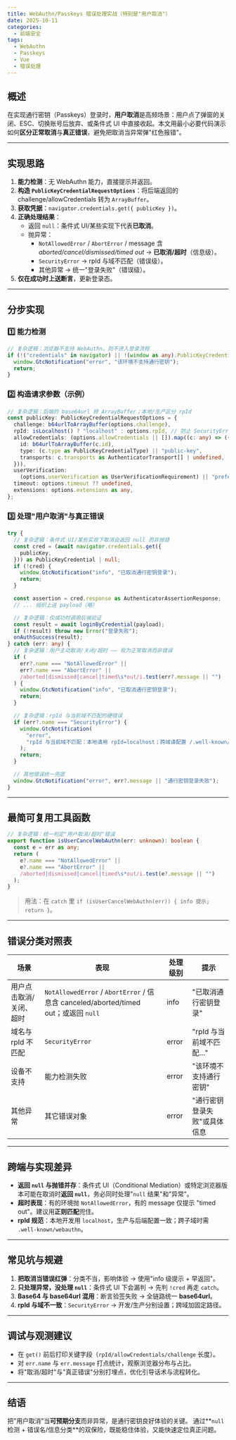 ```yaml
---
title: WebAuthn/Passkeys 错误处理实战（特别是"用户取消"）
date: 2025-10-11
categories:
  - 前端安全
tags:
  - WebAuthn
  - Passkeys
  - Vue
  - 错误处理
---
```


## 概述

在实现通行密钥（Passkeys）登录时，**用户取消**是高频场景：用户点了弹窗的关闭、ESC、切换账号后放弃、或条件式 UI 中直接收起。本文用最小必要代码演示如何**区分正常取消**与**真正错误**，避免把取消当异常弹"红色报错"。

---

## 实现思路

1. **能力检测**：无 WebAuthn 能力，直接提示并返回。
2. **构造 `PublicKeyCredentialRequestOptions`**：将后端返回的 challenge/allowCredentials 转为 `ArrayBuffer`。
3. **获取凭据**：`navigator.credentials.get({ publicKey })`。
4. **正确处理结果**：
   - 返回 `null`：条件式 UI/某些实现下代表**已取消**。
   - 抛异常：
     - `NotAllowedError` / `AbortError` / message 含 _aborted/cancel/dismissed/timed out_ → **已取消/超时**（信息级）。
     - `SecurityError` → rpId 与域不匹配（错误级）。
     - 其他异常 → 统一"登录失败"（错误级）。
5. **仅在成功时上送断言**，更新登录态。

---

## 分步实现

### 1️⃣ 能力检测

```ts
// 复杂逻辑：浏览器不支持 WebAuthn，则不进入登录流程
if (!("credentials" in navigator) || !(window as any).PublicKeyCredential) {
  window.GtcNotification("error", "该环境不支持通行密钥");
  return;
}
```

### 2️⃣ 构造请求参数（示例）

```ts
// 复杂逻辑：后端的 base64url 转 ArrayBuffer；本地/生产区分 rpId
const publicKey: PublicKeyCredentialRequestOptions = {
  challenge: b64urlToArrayBuffer(options.challenge),
  rpId: isLocalhost() ? "localhost" : options.rpId, // 防止 SecurityError
  allowCredentials: (options.allowCredentials || []).map((c: any) => ({
    id: b64urlToArrayBuffer(c.id),
    type: (c.type as PublicKeyCredentialType) || "public-key",
    transports: c.transports as AuthenticatorTransport[] | undefined,
  })),
  userVerification:
    (options.userVerification as UserVerificationRequirement) || "preferred",
  timeout: options.timeout ?? undefined,
  extensions: options.extensions as any,
};
```

### 3️⃣ 处理"用户取消"与真正错误

```ts
try {
  // 复杂逻辑：条件式 UI/某些实现下取消会返回 null 而非抛错
  const cred = (await navigator.credentials.get({
    publicKey,
  })) as PublicKeyCredential | null;
  if (!cred) {
    window.GtcNotification("info", "已取消通行密钥登录");
    return;
  }

  const assertion = cred.response as AuthenticatorAssertionResponse;
  // ... 组织上送 payload（略）

  // 复杂逻辑：仅成功时调用后端验证
  const result = await loginByCredential(payload);
  if (!result) throw new Error("登录失败");
  onAuthSuccess(result);
} catch (err: any) {
  // 复杂逻辑：用户主动取消/关闭/超时 —— 视为正常取消而非错误
  if (
    err?.name === "NotAllowedError" ||
    err?.name === "AbortError" ||
    /aborted|dismissed|cancel|timed\s*out/i.test(err?.message || "")
  ) {
    window.GtcNotification("info", "已取消通行密钥登录");
    return;
  }

  // 复杂逻辑：rpId 与当前域不匹配的硬错误
  if (err?.name === "SecurityError") {
    window.GtcNotification(
      "error",
      "rpId 与当前域不匹配：本地请用 rpId=localhost；跨域请配置 /.well-known/webauthn"
    );
    return;
  }

  // 其他错误统一兜底
  window.GtcNotification("error", err?.message || "通行密钥登录失败");
}
```

---

## 最简可复用工具函数

```ts
// 复杂逻辑：统一判定"用户取消/超时"错误
export function isUserCancelWebAuthn(err: unknown): boolean {
  const e = err as any;
  return (
    e?.name === "NotAllowedError" ||
    e?.name === "AbortError" ||
    /aborted|dismissed|cancel|timed\s*out/i.test(e?.message || "")
  );
}
```

> 用法：在 `catch` 里 `if (isUserCancelWebAuthn(err)) { info 提示; return }`。

---

## 错误分类对照表

| 场景                    | 表现                                                                                | 处理级别 | 提示                         |
| ----------------------- | ----------------------------------------------------------------------------------- | -------- | ---------------------------- |
| 用户点击取消/关闭、超时 | `NotAllowedError` / `AbortError` / 信息含 canceled/aborted/timed out；或返回 `null` | info     | "已取消通行密钥登录"         |
| 域名与 rpId 不匹配      | `SecurityError`                                                                     | error    | "rpId 与当前域不匹配…"       |
| 设备不支持              | 能力检测失败                                                                        | error    | "该环境不支持通行密钥"       |
| 其他异常                | 其它错误对象                                                                        | error    | "通行密钥登录失败"或具体信息 |

---

## 跨端与实现差异

- **返回 `null` 与抛错并存**：条件式 UI（Conditional Mediation）或特定浏览器版本可能在取消时**返回 `null`**，务必同时处理"`null` 结果"和"异常"。
- **超时表现**：有的环境抛 `NotAllowedError`，有的 message 仅提示 "timed out"。建议用**正则匹配**兜住。
- **rpId 规范**：本地开发用 `localhost`，生产与后端配置一致；跨子域时需 `.well-known/webauthn`。

---

## 常见坑与规避

1. **把取消当错误红弹**：分类不当，影响体验 → 使用"info 级提示 + 早返回"。
2. **只处理异常，没处理 `null`**：条件式 UI 下会漏判 → 先判 `!cred` 再走 `catch`。
3. **Base64 与 base64url 混用**：断言验签失败 → 全链路统一 **base64url**。
4. **rpId 与域不一致**：`SecurityError` → 开发/生产分别设置；跨域加固定路径。

---

## 调试与观测建议

- 在 `get()` 前后打印关键字段（`rpId/allowCredentials/challenge` 长度）。
- 对 `err.name` 与 `err.message` 打点统计，观察浏览器分布与占比。
- 将"取消/超时"与"真正错误"分别打埋点，优化引导话术与流程转化。

---

## 结语

把"用户取消"当**可预期分支**而非异常，是通行密钥良好体验的关键。
通过**`null` 检测 + 错误名/信息分类**的双保险，既能稳住体验，又能快速定位真正问题。
